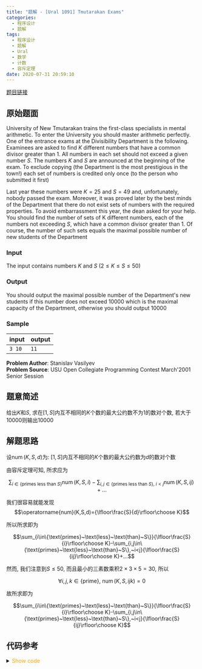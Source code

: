 ```yaml
---
title: "题解 - [Ural 1091] Tmutarakan Exams"
categories:
  - 程序设计
  - 题解
tags:
  - 程序设计
  - 题解
  - Ural
  - 数学
  - 计数
  - 容斥定理
date: 2020-07-31 20:59:10
---
```


[题目链接](https://vjudge.net/problem/URAL-1091/origin)

<!-- more -->

## 原始题面

University of New Tmutarakan trains the first-class specialists in mental arithmetic. To enter the University you should master arithmetic perfectly. One of the entrance exams at the Divisibility Department is the following. Examinees are asked to find $K$ different numbers that have a common divisor greater than $1$. All numbers in each set should not exceed a given number $S$. The numbers $K$ and $S$ are announced at the beginning of the exam. To exclude copying (the Department is the most prestigious in the town!) each set of numbers is credited only once (to the person who submitted it first)

Last year these numbers were $K=25$ and $S=49$ and, unfortunately, nobody passed the exam. Moreover, it was proved later by the best minds of the Department that there do not exist sets of numbers with the required properties. To avoid embarrassment this year, the dean asked for your help. You should find the number of sets of K different numbers, each of the numbers not exceeding $S$, which have a common divisor greater than $1$. Of course, the number of such sets equals the maximal possible number of new students of the Department

### Input

The input contains numbers $K$ and $S$ ($2 ≤ K ≤ S ≤ 50$)

### Output

You should output the maximal possible number of the Department's new students if this number does not exceed $10000$ which is the maximal capacity of the Department, otherwise you should output $10000$

### Sample

| input  | output |
| ------ | ------ |
| `3 10` | `11`   |

**Problem Author**: Stanislav Vasilyev  
**Problem Source**: USU Open Collegiate Programming Contest March'2001 Senior Session

## 题意简述

给出$K$和$S$, 求在$[1,S]$内互不相同的$K$个数的最大公约数不为$1$的数对个数, 若大于$10000$则输出$10000$

## 解题思路

设$\operatorname{num}(K,S,d)$为: $[1,S]$内互不相同的$K$个数的最大公约数为$d$的数对个数

由容斥定理可知, 所求应为

$$\sum_{i\in\{\text{primes}~\text{less}~\text{than}~S\}}\operatorname{num}(K,S,i)-\sum_{i,j\in\{\text{primes}~\text{less}~\text{than}~S\},~i<j}\operatorname{num}(K,S,ij)+...$$

我们很容易就能发现
$$\operatorname{num}(K,S,d)={\lfloor\frac{S}{d}\rfloor\choose K}$$

所以所求即为

$$\sum_{i\in\{\text{primes}~\text{less}~\text{than}~S\}}{\lfloor\frac{S}{i}\rfloor\choose K}-\sum_{i,j\in\{\text{primes}~\text{less}~\text{than}~S\},~i<j}{\lfloor\frac{S}{ij}\rfloor\choose K}+...$$

然而, 我们注意到$S\leqslant 50$, 而且最小的三素数乘积$2\times 3\times 5=30$, 所以

$$\forall i,j,k\in\{\text{prime}\},~\operatorname{num}(K,S,ijk)=0$$

故所求即为

$$\sum_{i\in\{\text{primes}~\text{less}~\text{than}~S\}}{\lfloor\frac{S}{i}\rfloor\choose K}-\sum_{i,j\in\{\text{primes}~\text{less}~\text{than}~S\},~i<j}{\lfloor\frac{S}{ij}\rfloor\choose K}$$

## 代码参考

<details>
<summary><font color='orange'>Show code</font></summary>

{% icodeweb cpa_cpp title:URAL_1091 URAL/1091/0.cpp %}

</details>
